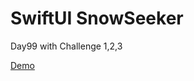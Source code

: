 # SwiftUI SnowSeeker

Day99 with Challenge 1,2,3

[Demo](https://twitter.com/AlaacLux/status/1353377906420944896) 
